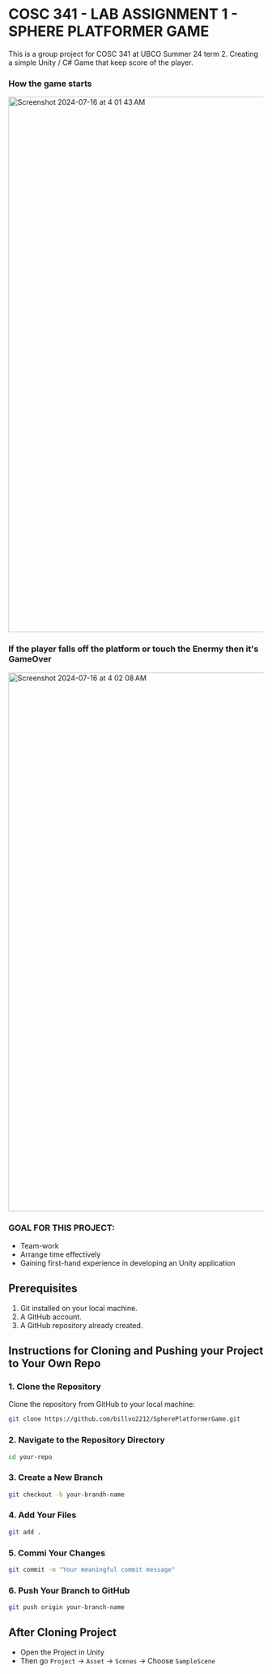 # COSC 341 - LAB ASSIGNMENT 1 - SPHERE PLATFORMER GAME

This is a group project for COSC 341 at UBCO Summer 24 term 2. Creating a simple Unity / C# Game that keep score of the player.

### How the game starts
<img width="1055" alt="Screenshot 2024-07-16 at 4 01 43 AM" src="https://github.com/user-attachments/assets/f865e691-32fd-45a8-a9e8-46f8e19bb851">

### If the player falls off the platform or touch the Enermy then it's GameOver
<img width="1062" alt="Screenshot 2024-07-16 at 4 02 08 AM" src="https://github.com/user-attachments/assets/429a1832-5e6d-4e35-8995-d3cb1c7698b9">

### GOAL FOR THIS PROJECT:
- Team-work
- Arrange time effectively
- Gaining first-hand experience in developing an Unity application

## Prerequisites

1. Git installed on your local machine.
2. A GitHub account.
3. A GitHub repository already created.

## Instructions for Cloning and Pushing your Project to Your Own Repo

### 1. Clone the Repository

Clone the repository from GitHub to your local machine:

```sh
git clone https://github.com/billvo2212/SpherePlatformerGame.git
```

### 2. Navigate to the Repository Directory

```sh
cd your-repo
```

### 3. Create a New Branch

```sh
git checkout -b your-brandh-name
```

### 4. Add Your Files

```sh
git add .
```

### 5. Commi Your Changes

```sh
git commit -m "Your meaningful commit message"
```

### 6. Push Your Branch to GitHub

```sh
git push origin your-branch-name
```

## After Cloning Project
- Open the Project in Unity
- Then go ```Project``` -> ```Asset``` -> ```Scenes``` -> Choose ```SampleScene```
